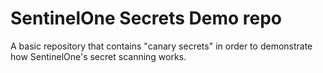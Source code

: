 # SentinelOne Secrets Demo repo
A basic repository that contains "canary secrets" in order to demonstrate how SentinelOne's secret scanning works.
